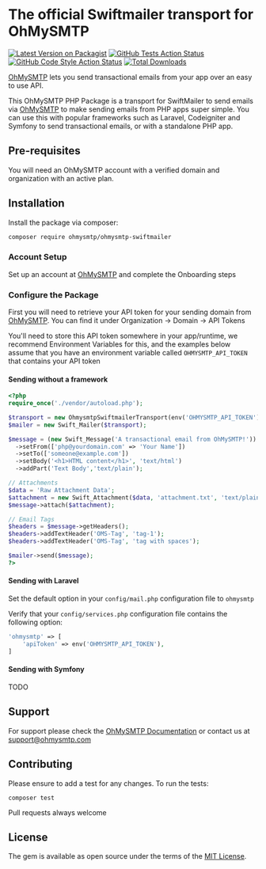 # The official Swiftmailer transport for OhMySMTP

[![Latest Version on Packagist](https://img.shields.io/packagist/v/ohmysmtp/ohmysmtp-swiftmailer.svg?style=flat-square)](https://packagist.org/packages/ohmysmtp/ohmysmtp-swiftmailer)
[![GitHub Tests Action Status](https://img.shields.io/github/workflow/status/ohmysmtp/ohmysmtp-swiftmailer/run-tests?label=tests)](https://github.com/ohmysmtp/ohmysmtp-swiftmailer/actions?query=workflow%3ATests+branch%3Amain)
[![GitHub Code Style Action Status](https://img.shields.io/github/workflow/status/ohmysmtp/ohmysmtp-swiftmailer/Check%20&%20fix%20styling?label=code%20style)](https://github.com/ohmysmtp/ohmysmtp-swiftmailer/actions?query=workflow%3A"Check+%26+fix+styling"+branch%3Amain)
[![Total Downloads](https://img.shields.io/packagist/dt/ohmysmtp/ohmysmtp-swiftmailer.svg?style=flat-square)](https://packagist.org/packages/ohmysmtp/ohmysmtp-swiftmailer)


[OhMySMTP](https://ohmysmtp.com) lets you send transactional emails from your app over an easy to use API.

This OhMySMTP PHP Package is a transport for SwiftMailer to send emails via [OhMySMTP](https://ohmysmtp.com) to make sending emails from PHP apps super simple. You can use this with popular frameworks such as Laravel, Codeigniter and Symfony to send transactional emails, or with a standalone PHP app.

## Pre-requisites

You will need an OhMySMTP account with a verified domain and organization with an active plan.

## Installation

Install the package via composer:

```bash
composer require ohmysmtp/ohmysmtp-swiftmailer
```
### Account Setup 

Set up an account at [OhMySMTP](https://app.ohmysmtp.com/users/sign_up) and complete the Onboarding steps

### Configure the Package

First you will need to retrieve your API token for your sending domain from [OhMySMTP](https://app.ohmysmtp.com). You can find it under Organization -> Domain -> API Tokens

You'll need to store this API token somewhere in your app/runtime, we recommend Environment Variables for this, and the examples below assume that you have an environment variable called `OHMYSMTP_API_TOKEN` that contains your API token

#### Sending without a framework

```php
<?php
require_once('./vendor/autoload.php');

$transport = new OhmysmtpSwiftmailerTransport(env('OHMYSMTP_API_TOKEN'));
$mailer = new Swift_Mailer($transport);

$message = (new Swift_Message('A transactional email from OhMySMTP!'))
  ->setFrom(['php@yourdomain.com' => 'Your Name'])
  ->setTo(['someone@example.com'])
  ->setBody('<h1>HTML content</h1>', 'text/html')
  ->addPart('Text Body','text/plain');

// Attachments
$data = 'Raw Attachment Data';
$attachment = new Swift_Attachment($data, 'attachment.txt', 'text/plain');
$message->attach($attachment);

// Email Tags
$headers = $message->getHeaders();
$headers->addTextHeader('OMS-Tag', 'tag-1');
$headers->addTextHeader('OMS-Tag', 'tag with spaces');

$mailer->send($message);
?>
```

#### Sending with Laravel

Set the default option in your `config/mail.php` configuration file to `ohmysmtp`

Verify that your `config/services.php` configuration file contains the following option:

```php
'ohmysmtp' => [
    'apiToken' => env('OHMYSMTP_API_TOKEN'),
]
```

#### Sending with Symfony

TODO

## Support

For support please check the [OhMySMTP Documentation](https://docs.ohmysmtp.com) or contact us at support@ohmysmtp.com

## Contributing

Please ensure to add a test for any changes. To run the tests:

`composer test`

Pull requests always welcome

## License
The gem is available as open source under the terms of the [MIT License](https://opensource.org/licenses/MIT).